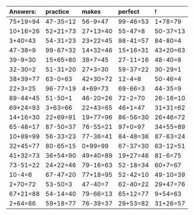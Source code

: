 | Answers: | practice | makes | perfect | ! |
| :--- | :--- | :--- | :--- | :--- |
| 75+19=94 | 47-35=12 | 56-9=47 | 99-46=53 | 1+78=79 | 
| 10+16=26 | 52+21=73 | 27+13=40 | 55-47=8 | 50-37=13 | 
| 3+40=43 | 54-31=23 | 23+22=45 | 98-41=57 | 84-80=4 | 
| 47-38=9 | 99-67=32 | 14+32=46 | 15+16=31 | 43+20=63 | 
| 39-9=30 | 15+65=80 | 38+7=45 | 27-11=16 | 48-40=8 | 
| 32-30=2 | 51-31=20 | 27+3=30 | 59-37=22 | 30-29=1 | 
| 38+39=77 | 63-0=63 | 42+30=72 | 12-4=8 | 50-46=4 | 
| 22+3=25 | 96-77=19 | 4+69=73 | 69-66=3 | 44-35=9 | 
| 89-44=45 | 51-50=1 | 46-20=26 | 72-2=70 | 26-16=10 | 
| 69+24=93 | 3+63=66 | 22+43=65 | 46+1=47 | 31+31=62 | 
| 14+16=30 | 22+69=91 | 19+77=96 | 86-56=30 | 26+46=72 | 
| 65-48=17 | 87-50=37 | 76-55=21 | 97+0=97 | 34+55=89 | 
| 10+89=99 | 56-33=23 | 77-36=41 | 84-48=36 | 87-63=24 | 
| 32+45=77 | 80-65=15 | 0+99=99 | 67-37=30 | 63-12=51 | 
| 41+32=73 | 36+54=90 | 49+40=89 | 19+27=46 | 81-6=75 | 
| 73-51=22 | 24+22=46 | 79-16=63 | 52-18=34 | 60+7=67 | 
| 10-4=6 | 67-47=20 | 77+18=95 | 52-42=10 | 49-10=39 | 
| 2+70=72 | 53-50=3 | 47-40=7 | 62-40=22 | 29+47=76 | 
| 67+21=88 | 54-14=40 | 79-66=13 | 65+12=77 | 9+54=63 | 
| 2+64=66 | 59+18=77 | 76-39=37 | 29+53=82 | 31+26=57 | 

